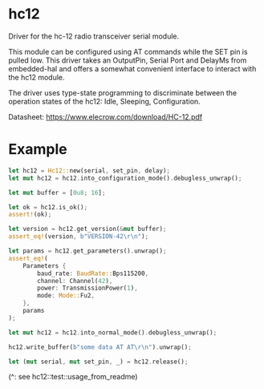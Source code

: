 # hc12

Driver for the hc-12 radio transceiver serial module.

This module can be configured using AT commands while the SET pin is pulled low. This driver takes an OutputPin, Serial Port and DelayMs from embedded-hal and offers a somewhat convenient interface to interact with the hc12 module.

The driver uses type-state programming to discriminate between the operation states of the hc12: Idle, Sleeping, Configuration.

Datasheet: https://www.elecrow.com/download/HC-12.pdf

# Example

```rust
let hc12 = Hc12::new(serial, set_pin, delay);
let mut hc12 = hc12.into_configuration_mode().debugless_unwrap();

let mut buffer = [0u8; 16];

let ok = hc12.is_ok();
assert!(ok);

let version = hc12.get_version(&mut buffer);
assert_eq!(version, b"VERSION-42\r\n");

let params = hc12.get_parameters().unwrap();
assert_eq!(
    Parameters {
        baud_rate: BaudRate::Bps115200,
        channel: Channel(42),
        power: TransmissionPower(1),
        mode: Mode::Fu2,
    },
    params
);

let mut hc12 = hc12.into_normal_mode().debugless_unwrap();

hc12.write_buffer(b"some data AT AT\r\n").unwrap();

let (mut serial, mut set_pin, _) = hc12.release();
```

(^: see hc12::test::usage_from_readme)
